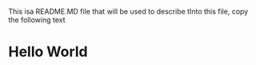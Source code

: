 This isa README.MD file that will be used to describe tInto this file, copy the 
following text

# Hello World



